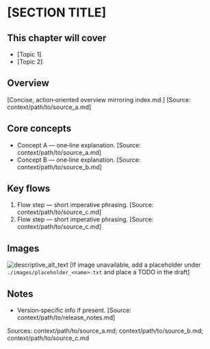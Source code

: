 # [SECTION TITLE]

## This chapter will cover

- [Topic 1]
- [Topic 2]

## Overview

[Concise, action‑oriented overview mirroring index.md.] [Source: context/path/to/source_a.md]

## Core concepts

- Concept A — one‑line explanation. [Source: context/path/to/source_a.md]
- Concept B — one‑line explanation. [Source: context/path/to/source_b.md]

## Key flows

1. Flow step — short imperative phrasing. [Source: context/path/to/source_c.md]
2. Flow step — short imperative phrasing. [Source: context/path/to/source_c.md]

## Images

![descriptive_alt_text](../../context/comapeo_support_materials/quickstart_guides/<guide>/images/<image>.png)
[If image unavailable, add a placeholder under `./images/placeholder_<name>.txt` and place a TODO in the draft]

## Notes

- Version‑specific info if present. [Source: context/path/to/release_notes.md]

Sources: context/path/to/source_a.md; context/path/to/source_b.md; context/path/to/source_c.md
